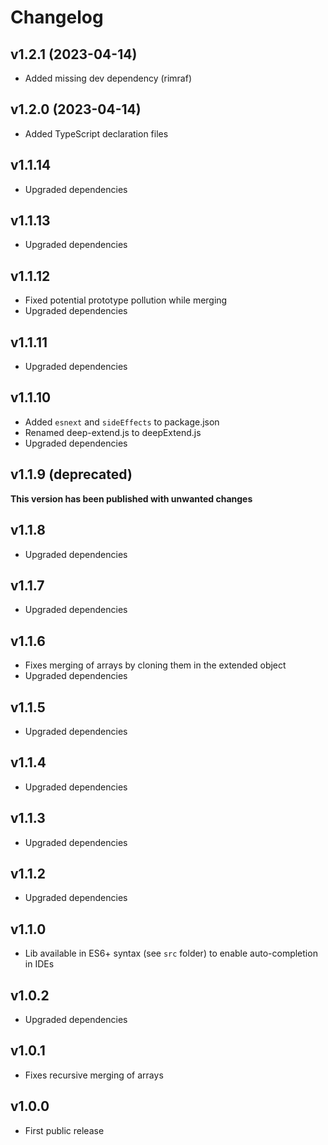 # Changelog

## v1.2.1 (2023-04-14)

- Added missing dev dependency (rimraf)

## v1.2.0 (2023-04-14)

- Added TypeScript declaration files

## v1.1.14

- Upgraded dependencies

## v1.1.13

- Upgraded dependencies

## v1.1.12

- Fixed potential prototype pollution while merging
- Upgraded dependencies

## v1.1.11

- Upgraded dependencies

## v1.1.10

- Added `esnext` and `sideEffects` to package.json
- Renamed deep-extend.js to deepExtend.js
- Upgraded dependencies

## v1.1.9 (deprecated)

**This version has been published with unwanted changes**

## v1.1.8

- Upgraded dependencies

## v1.1.7

- Upgraded dependencies

## v1.1.6

- Fixes merging of arrays by cloning them in the extended object
- Upgraded dependencies

## v1.1.5

- Upgraded dependencies

## v1.1.4

- Upgraded dependencies

## v1.1.3

- Upgraded dependencies

## v1.1.2

- Upgraded dependencies

## v1.1.0

- Lib available in ES6+ syntax (see `src` folder) to enable auto-completion in IDEs

## v1.0.2

- Upgraded dependencies

## v1.0.1

- Fixes recursive merging of arrays

## v1.0.0

- First public release
